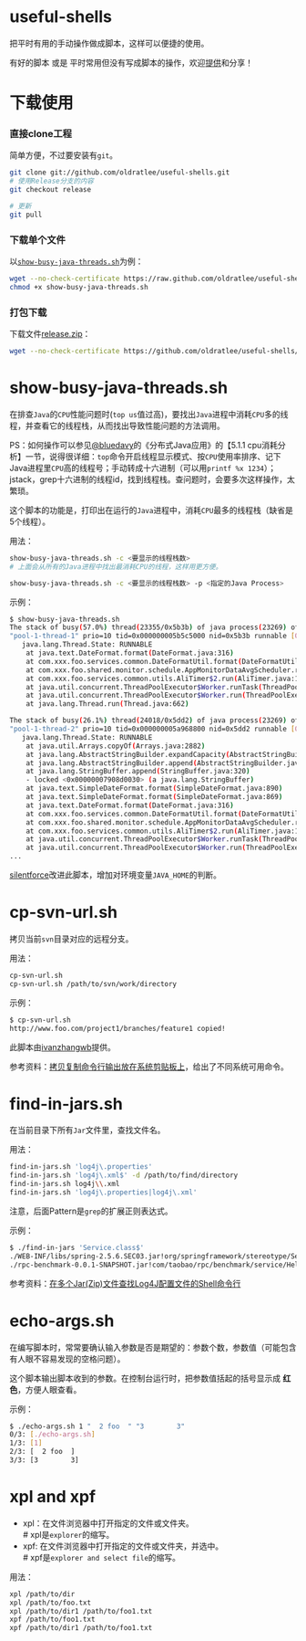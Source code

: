 useful-shells
==================

把平时有用的手动操作做成脚本，这样可以便捷的使用。

有好的脚本 或是 平时常用但没有写成脚本的操作，欢迎[提供](https://github.com/oldratlee/useful-shells/issues)和分享！

下载使用
========================

### 直接clone工程

简单方便，不过要安装有`git`。

```bash
git clone git://github.com/oldratlee/useful-shells.git
# 使用Release分支的内容
git checkout release

# 更新
git pull
```

### 下载单个文件

以[`show-busy-java-threads.sh`](https://raw.github.com/oldratlee/useful-shells/release/show-busy-java-threads.sh)为例：

```bash
wget --no-check-certificate https://raw.github.com/oldratlee/useful-shells/release/show-busy-java-threads.sh
chmod +x show-busy-java-threads.sh
```

### 打包下载

下载文件[release.zip](https://github.com/oldratlee/useful-shells/archive/release.zip)：

```bash
wget --no-check-certificate https://github.com/oldratlee/useful-shells/archive/release.zip
```

show-busy-java-threads.sh
==========================

在排查`Java`的`CPU`性能问题时(`top us`值过高)，要找出`Java`进程中消耗`CPU`多的线程，并查看它的线程栈，从而找出导致性能问题的方法调用。

PS：如何操作可以参见[@bluedavy](http://weibo.com/bluedavy)的《分布式Java应用》的【5.1.1 cpu消耗分析】一节，说得很详细：`top`命令开启线程显示模式、按`CPU`使用率排序、记下Java进程里`CPU`高的线程号；手动转成十六进制（可以用`printf %x 1234`）；jstack，grep十六进制的线程id，找到线程栈。查问题时，会要多次这样操作，太繁琐。

这个脚本的功能是，打印出在运行的`Java`进程中，消耗`CPU`最多的线程栈（缺省是5个线程）。

用法：

```bash
show-busy-java-threads.sh -c <要显示的线程栈数>
# 上面会从所有的Java进程中找出最消耗CPU的线程，这样用更方便。

show-busy-java-threads.sh -c <要显示的线程栈数> -p <指定的Java Process>
```

示例：

```bash
$ show-busy-java-threads.sh 
The stack of busy(57.0%) thread(23355/0x5b3b) of java process(23269) of user(admin):
"pool-1-thread-1" prio=10 tid=0x000000005b5c5000 nid=0x5b3b runnable [0x000000004062c000]
   java.lang.Thread.State: RUNNABLE
	at java.text.DateFormat.format(DateFormat.java:316)
	at com.xxx.foo.services.common.DateFormatUtil.format(DateFormatUtil.java:41)
	at com.xxx.foo.shared.monitor.schedule.AppMonitorDataAvgScheduler.run(AppMonitorDataAvgScheduler.java:127)
	at com.xxx.foo.services.common.utils.AliTimer$2.run(AliTimer.java:128)
	at java.util.concurrent.ThreadPoolExecutor$Worker.runTask(ThreadPoolExecutor.java:886)
	at java.util.concurrent.ThreadPoolExecutor$Worker.run(ThreadPoolExecutor.java:908)
	at java.lang.Thread.run(Thread.java:662)

The stack of busy(26.1%) thread(24018/0x5dd2) of java process(23269) of user(admin):
"pool-1-thread-2" prio=10 tid=0x000000005a968800 nid=0x5dd2 runnable [0x00000000420e9000]
   java.lang.Thread.State: RUNNABLE
	at java.util.Arrays.copyOf(Arrays.java:2882)
	at java.lang.AbstractStringBuilder.expandCapacity(AbstractStringBuilder.java:100)
	at java.lang.AbstractStringBuilder.append(AbstractStringBuilder.java:572)
	at java.lang.StringBuffer.append(StringBuffer.java:320)
	- locked <0x00000007908d0030> (a java.lang.StringBuffer)
	at java.text.SimpleDateFormat.format(SimpleDateFormat.java:890)
	at java.text.SimpleDateFormat.format(SimpleDateFormat.java:869)
	at java.text.DateFormat.format(DateFormat.java:316)
	at com.xxx.foo.services.common.DateFormatUtil.format(DateFormatUtil.java:41)
	at com.xxx.foo.shared.monitor.schedule.AppMonitorDataAvgScheduler.run(AppMonitorDataAvgScheduler.java:126)
	at com.xxx.foo.services.common.utils.AliTimer$2.run(AliTimer.java:128)
	at java.util.concurrent.ThreadPoolExecutor$Worker.runTask(ThreadPoolExecutor.java:886)
	at java.util.concurrent.ThreadPoolExecutor$Worker.run(ThreadPoolExecutor.java:908)
...
```

[silentforce](https://github.com/silentforce)改进此脚本，增加对环境变量`JAVA_HOME`的判断。

cp-svn-url.sh
==========================

拷贝当前`svn`目录对应的远程分支。

用法：

```bash
cp-svn-url.sh
cp-svn-url.sh /path/to/svn/work/directory
```

示例：

```bash
$ cp-svn-url.sh
http://www.foo.com/project1/branches/feature1 copied!
```

此脚本由[ivanzhangwb](https://github.com/ivanzhangwb)提供。

参考资料：[拷贝复制命令行输出放在系统剪贴板上](http://oldratlee.com/post/2012-12-23/command-output-to-clip)，给出了不同系统可用命令。

find-in-jars.sh
==========================

在当前目录下所有`Jar`文件里，查找文件名。

用法：

```bash
find-in-jars.sh 'log4j\.properties'
find-in-jars.sh 'log4j\.xml$' -d /path/to/find/directory
find-in-jars.sh log4j\\.xml
find-in-jars.sh 'log4j\.properties|log4j\.xml'
```

注意，后面Pattern是`grep`的扩展正则表达式。

示例：

```bash
$ ./find-in-jars 'Service.class$'
./WEB-INF/libs/spring-2.5.6.SEC03.jar!org/springframework/stereotype/Service.class
./rpc-benchmark-0.0.1-SNAPSHOT.jar!com/taobao/rpc/benchmark/service/HelloService.class
```

参考资料：[在多个Jar(Zip)文件查找Log4J配置文件的Shell命令行](http://oldratlee.com/458/tech/shell/find-file-in-jar-zip-files.html)

echo-args.sh
==============================

在编写脚本时，常常要确认输入参数是否是期望的：参数个数，参数值（可能包含有人眼不容易发现的空格问题）。

这个脚本输出脚本收到的参数。在控制台运行时，把参数值括起的括号显示成 **红色**，方便人眼查看。

示例：

```bash
$ ./echo-args.sh 1 "  2 foo  " "3        3"
0/3: [./echo-args.sh]
1/3: [1]
2/3: [  2 foo  ]
3/3: [3        3]
```

xpl and xpf
==============================

* xpl：在文件浏览器中打开指定的文件或文件夹。  
\# xpl是`explorer`的缩写。
* xpf: 在文件浏览器中打开指定的文件或文件夹，并选中。   
\# xpf是`explorer and select file`的缩写。

用法：

```bash
xpl /path/to/dir
xpl /path/to/foo.txt
xpl /path/to/dir1 /path/to/foo1.txt
xpf /path/to/foo1.txt
xpf /path/to/dir1 /path/to/foo1.txt
```
